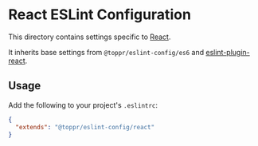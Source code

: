 # React ESLint Configuration

This directory contains settings specific to [React](https://facebook.github.io/react/).

It inherits base settings from `@toppr/eslint-config/es6` and [eslint-plugin-react](https://github.com/yannickcr/eslint-plugin-react).

## Usage

Add the following to your project's `.eslintrc`:

```json
{
  "extends": "@toppr/eslint-config/react"
}
```
